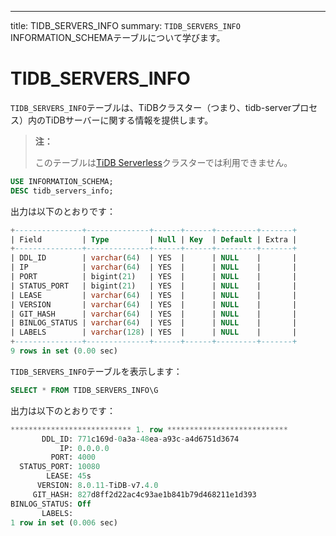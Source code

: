 ---
title: TIDB_SERVERS_INFO
summary: `TIDB_SERVERS_INFO` INFORMATION_SCHEMAテーブルについて学びます。

# TIDB_SERVERS_INFO

`TIDB_SERVERS_INFO`テーブルは、TiDBクラスター（つまり、tidb-serverプロセス）内のTiDBサーバーに関する情報を提供します。

> **注：**
>
> このテーブルは[TiDB Serverless](https://docs.pingcap.com/tidbcloud/select-cluster-tier#tidb-serverless)クラスターでは利用できません。

```sql
USE INFORMATION_SCHEMA;
DESC tidb_servers_info;
```

出力は以下のとおりです：

```sql
+---------------+--------------+------+------+---------+-------+
| Field         | Type         | Null | Key  | Default | Extra |
+---------------+--------------+------+------+---------+-------+
| DDL_ID        | varchar(64)  | YES  |      | NULL    |       |
| IP            | varchar(64)  | YES  |      | NULL    |       |
| PORT          | bigint(21)   | YES  |      | NULL    |       |
| STATUS_PORT   | bigint(21)   | YES  |      | NULL    |       |
| LEASE         | varchar(64)  | YES  |      | NULL    |       |
| VERSION       | varchar(64)  | YES  |      | NULL    |       |
| GIT_HASH      | varchar(64)  | YES  |      | NULL    |       |
| BINLOG_STATUS | varchar(64)  | YES  |      | NULL    |       |
| LABELS        | varchar(128) | YES  |      | NULL    |       |
+---------------+--------------+------+------+---------+-------+
9 rows in set (0.00 sec)
```

`TIDB_SERVERS_INFO`テーブルを表示します：

```sql
SELECT * FROM TIDB_SERVERS_INFO\G
```

出力は以下のとおりです：

```sql
*************************** 1. row ***************************
       DDL_ID: 771c169d-0a3a-48ea-a93c-a4d6751d3674
           IP: 0.0.0.0
         PORT: 4000
  STATUS_PORT: 10080
        LEASE: 45s
      VERSION: 8.0.11-TiDB-v7.4.0
     GIT_HASH: 827d8ff2d22ac4c93ae1b841b79d468211e1d393
BINLOG_STATUS: Off
       LABELS:
1 row in set (0.006 sec)
```